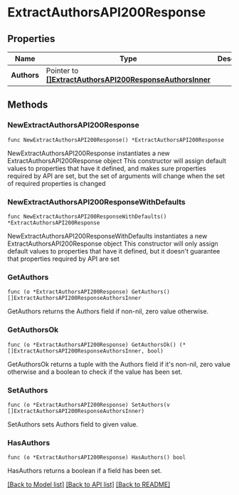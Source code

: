 # ExtractAuthorsAPI200Response

## Properties

Name | Type | Description | Notes
------------ | ------------- | ------------- | -------------
**Authors** | Pointer to [**[]ExtractAuthorsAPI200ResponseAuthorsInner**](ExtractAuthorsAPI200ResponseAuthorsInner.md) |  | [optional] 

## Methods

### NewExtractAuthorsAPI200Response

`func NewExtractAuthorsAPI200Response() *ExtractAuthorsAPI200Response`

NewExtractAuthorsAPI200Response instantiates a new ExtractAuthorsAPI200Response object
This constructor will assign default values to properties that have it defined,
and makes sure properties required by API are set, but the set of arguments
will change when the set of required properties is changed

### NewExtractAuthorsAPI200ResponseWithDefaults

`func NewExtractAuthorsAPI200ResponseWithDefaults() *ExtractAuthorsAPI200Response`

NewExtractAuthorsAPI200ResponseWithDefaults instantiates a new ExtractAuthorsAPI200Response object
This constructor will only assign default values to properties that have it defined,
but it doesn't guarantee that properties required by API are set

### GetAuthors

`func (o *ExtractAuthorsAPI200Response) GetAuthors() []ExtractAuthorsAPI200ResponseAuthorsInner`

GetAuthors returns the Authors field if non-nil, zero value otherwise.

### GetAuthorsOk

`func (o *ExtractAuthorsAPI200Response) GetAuthorsOk() (*[]ExtractAuthorsAPI200ResponseAuthorsInner, bool)`

GetAuthorsOk returns a tuple with the Authors field if it's non-nil, zero value otherwise
and a boolean to check if the value has been set.

### SetAuthors

`func (o *ExtractAuthorsAPI200Response) SetAuthors(v []ExtractAuthorsAPI200ResponseAuthorsInner)`

SetAuthors sets Authors field to given value.

### HasAuthors

`func (o *ExtractAuthorsAPI200Response) HasAuthors() bool`

HasAuthors returns a boolean if a field has been set.


[[Back to Model list]](../README.md#documentation-for-models) [[Back to API list]](../README.md#documentation-for-api-endpoints) [[Back to README]](../README.md)


